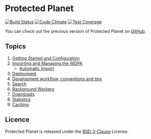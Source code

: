 # Protected Planet

[![Build Status](https://travis-ci.org/unepwcmc/ProtectedPlanet.svg)](https://travis-ci.org/unepwcmc/ProtectedPlanet)
[![Code Climate](https://codeclimate.com/repos/539b16466956806b20010ddc/badges/e90cf6ba84f66503705c/gpa.svg)](https://codeclimate.com/repos/539b16466956806b20010ddc/feed)
[![Test Coverage](https://codeclimate.com/repos/539b16466956806b20010ddc/badges/e90cf6ba84f66503705c/coverage.svg)](https://codeclimate.com/repos/539b16466956806b20010ddc/feed)

You can check out the previous version of Protected Planet on
[GitHub](https://github.com/unepwcmc/ppe).

## Topics

1. [Getting Started and Configuration](docs/installation.md)
2. [Importing and Managing the WDPA](docs/wdpa.md)
    * [Automatic Import](docs/automatic_import.md)
3. [Deployment](docs/deployment.md)
4. [Development workflow, conventions and tips](docs/workflow.md)
5. [Search](docs/search.md)
6. [Background Workers](docs/workers.md)
7. [Downloads](docs/downloads.md)
8. [Statistics](docs/statistics.md)
9. [Caching](docs/caching.md)

## Licence

Protected Planet is released under the [BSD
3-Clause](http://opensource.org/licenses/BSD-3-Clause) License.
